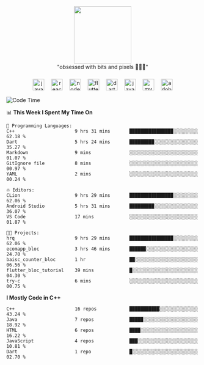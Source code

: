 


  <div align="center">
    
   <img src = "https://i.postimg.cc/W1R4TF4j/d6kpuve-c97567cf-518b-4b86-a271-5c89d88d22f7.gif"  width=150px height=150px />
 </div>

<div align="center">
  "obsessed with bits and pixels 🧑‍💻🎨"
</div>

  ###
<div align="center">
  <img src="https://cdn.jsdelivr.net/gh/devicons/devicon/icons/javascript/javascript-original.svg" height="30" alt="javascript logo"  />
  <img width="10" />
  <img src="https://cdn.jsdelivr.net/gh/devicons/devicon/icons/react/react-original.svg" height="30" alt="react logo"  />
  <img width="10" />
  <img src="https://cdn.jsdelivr.net/gh/devicons/devicon/icons/nodejs/nodejs-original.svg" height="30" alt="nodejs logo"  />
  <img width="10" />
  <img src="https://cdn.jsdelivr.net/gh/devicons/devicon/icons/flutter/flutter-original.svg" height="30" alt="flutter logo"  />
  <img width="10" />
  <img src="https://cdn.jsdelivr.net/gh/devicons/devicon/icons/dart/dart-original.svg" height="30" alt="dart logo"  />
  <img width="10" />
  <img src="https://cdn.jsdelivr.net/gh/devicons/devicon/icons/java/java-original.svg" height="30" alt="java logo"  />
  <img width="10" />
  <img src="https://skillicons.dev/icons?i=mysql" height="30" alt="mysql logo"  />
  <img width="10" />
  <img src="https://skillicons.dev/icons?i=pr" height="30" alt="adobepremierepro logo"  />
</div>




<!--START_SECTION:waka-->
![Code Time](http://img.shields.io/badge/Code%20Time-164%20hrs%2053%20mins-blue)

📊 **This Week I Spent My Time On** 

```text
💬 Programming Languages: 
C++                      9 hrs 31 mins       ████████████████░░░░░░░░░   62.18 % 
Dart                     5 hrs 24 mins       █████████░░░░░░░░░░░░░░░░   35.27 % 
Markdown                 9 mins              ░░░░░░░░░░░░░░░░░░░░░░░░░   01.07 % 
GitIgnore file           8 mins              ░░░░░░░░░░░░░░░░░░░░░░░░░   00.97 % 
YAML                     2 mins              ░░░░░░░░░░░░░░░░░░░░░░░░░   00.24 % 

🔥 Editors: 
CLion                    9 hrs 29 mins       ████████████████░░░░░░░░░   62.06 % 
Android Studio           5 hrs 31 mins       █████████░░░░░░░░░░░░░░░░   36.07 % 
VS Code                  17 mins             ░░░░░░░░░░░░░░░░░░░░░░░░░   01.87 % 

🐱‍💻 Projects: 
hrq                      9 hrs 29 mins       ████████████████░░░░░░░░░   62.06 % 
ecomapp_bloc             3 hrs 46 mins       ██████░░░░░░░░░░░░░░░░░░░   24.70 % 
baisc_counter_bloc       1 hr                ██░░░░░░░░░░░░░░░░░░░░░░░   06.56 % 
flutter_bloc_tutorial    39 mins             █░░░░░░░░░░░░░░░░░░░░░░░░   04.30 % 
try-c                    6 mins              ░░░░░░░░░░░░░░░░░░░░░░░░░   00.75 % 
```

**I Mostly Code in C++** 

```text
C++                      16 repos            ███████████░░░░░░░░░░░░░░   43.24 % 
Java                     7 repos             █████░░░░░░░░░░░░░░░░░░░░   18.92 % 
HTML                     6 repos             ████░░░░░░░░░░░░░░░░░░░░░   16.22 % 
JavaScript               4 repos             ███░░░░░░░░░░░░░░░░░░░░░░   10.81 % 
Dart                     1 repo              █░░░░░░░░░░░░░░░░░░░░░░░░   02.70 % 
```




<!--END_SECTION:waka-->

